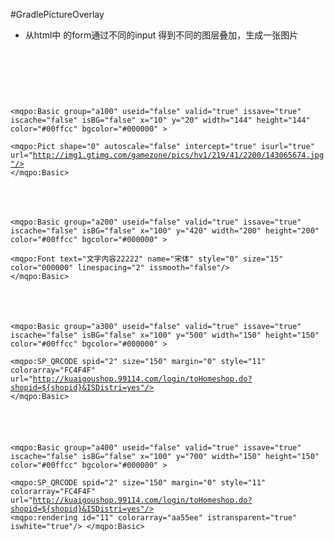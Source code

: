 #GradlePictureOverlay
* 从html中 的form通过不同的input 得到不同的图层叠加，生成一张图片
<code><pre>
<!-- 外链图片图层 -->
<mqpo:Basic group="a100" useid="false" valid="true" issave="true" iscache="false" isBG="false" x="10" y="20" width="144" height="144" color="#00ffcc" bgcolor="#000000" >  
<mqpo:Pict shape="0" autoscale="false" intercept="true" isurl="true" url="http://img1.gtimg.com/gamezone/pics/hv1/219/41/2200/143065674.jpg"/>
</mqpo:Basic>
<!-- 文本图片图层 -->
<mqpo:Basic group="a200" useid="false" valid="true" issave="true" iscache="false" isBG="false" x="100" y="420" width="200" height="200" color="#00ffcc" bgcolor="#000000" >  
<mqpo:Font text="文字内容22222" name="宋体" style="0" size="15" color="000000" linespacing="2" issmooth="false"/>
</mqpo:Basic>
 <!-- 特殊图片 二维码 -->
<mqpo:Basic group="a300" useid="false" valid="true" issave="true" iscache="false" isBG="false" x="100" y="500" width="150" height="150" color="#00ffcc" bgcolor="#000000" >  
<mqpo:SP_QRCODE spid="2" size="150" margin="0" style="11" colorarray="FC4F4F" url="http://kuaigoushop.99114.com/login/toHomeshop.do?shopid=${shopid}&ISDistri=yes"/>
</mqpo:Basic>
<!-- 特殊图片 二维码 最后进行渲染 -->
<mqpo:Basic group="a400" useid="false" valid="true" issave="true" iscache="false" isBG="false" x="100" y="700" width="150" height="150" color="#00ffcc" bgcolor="#000000" >  
<mqpo:SP_QRCODE spid="2" size="150" margin="0" style="11" colorarray="FC4F4F" url="http://kuaigoushop.99114.com/login/toHomeshop.do?shopid=${shopid}&ISDistri=yes"/>
<mqpo:rendering id="11" colorarray="aa55ee" istransparent="true" iswhite="true"/>
</mqpo:Basic>   
</pre></code>